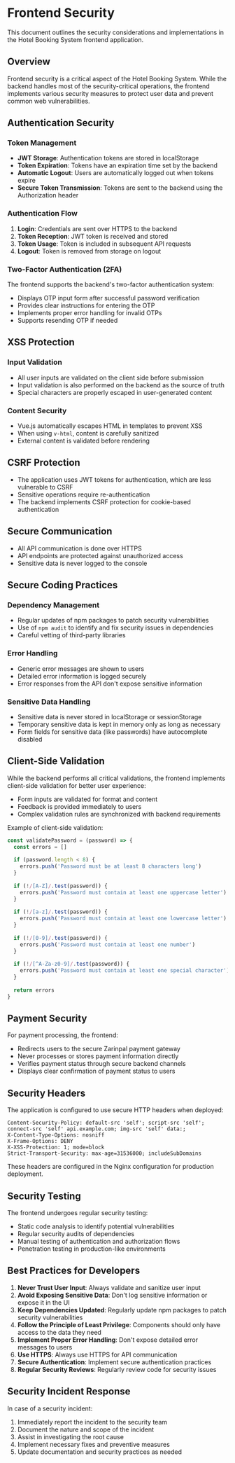 # Frontend Security

This document outlines the security considerations and implementations in the Hotel Booking System frontend application.

## Overview

Frontend security is a critical aspect of the Hotel Booking System. While the backend handles most of the security-critical operations, the frontend implements various security measures to protect user data and prevent common web vulnerabilities.

## Authentication Security

### Token Management

- **JWT Storage**: Authentication tokens are stored in localStorage
- **Token Expiration**: Tokens have an expiration time set by the backend
- **Automatic Logout**: Users are automatically logged out when tokens expire
- **Secure Token Transmission**: Tokens are sent to the backend using the Authorization header

### Authentication Flow

1. **Login**: Credentials are sent over HTTPS to the backend
2. **Token Reception**: JWT token is received and stored
3. **Token Usage**: Token is included in subsequent API requests
4. **Logout**: Token is removed from storage on logout

### Two-Factor Authentication (2FA)

The frontend supports the backend's two-factor authentication system:

- Displays OTP input form after successful password verification
- Provides clear instructions for entering the OTP
- Implements proper error handling for invalid OTPs
- Supports resending OTP if needed

## XSS Protection

### Input Validation

- All user inputs are validated on the client side before submission
- Input validation is also performed on the backend as the source of truth
- Special characters are properly escaped in user-generated content

### Content Security

- Vue.js automatically escapes HTML in templates to prevent XSS
- When using `v-html`, content is carefully sanitized
- External content is validated before rendering

## CSRF Protection

- The application uses JWT tokens for authentication, which are less vulnerable to CSRF
- Sensitive operations require re-authentication
- The backend implements CSRF protection for cookie-based authentication

## Secure Communication

- All API communication is done over HTTPS
- API endpoints are protected against unauthorized access
- Sensitive data is never logged to the console

## Secure Coding Practices

### Dependency Management

- Regular updates of npm packages to patch security vulnerabilities
- Use of `npm audit` to identify and fix security issues in dependencies
- Careful vetting of third-party libraries

### Error Handling

- Generic error messages are shown to users
- Detailed error information is logged securely
- Error responses from the API don't expose sensitive information

### Sensitive Data Handling

- Sensitive data is never stored in localStorage or sessionStorage
- Temporary sensitive data is kept in memory only as long as necessary
- Form fields for sensitive data (like passwords) have autocomplete disabled

## Client-Side Validation

While the backend performs all critical validations, the frontend implements client-side validation for better user experience:

- Form inputs are validated for format and content
- Feedback is provided immediately to users
- Complex validation rules are synchronized with backend requirements

Example of client-side validation:

```javascript
const validatePassword = (password) => {
  const errors = []
  
  if (password.length < 8) {
    errors.push('Password must be at least 8 characters long')
  }
  
  if (!/[A-Z]/.test(password)) {
    errors.push('Password must contain at least one uppercase letter')
  }
  
  if (!/[a-z]/.test(password)) {
    errors.push('Password must contain at least one lowercase letter')
  }
  
  if (!/[0-9]/.test(password)) {
    errors.push('Password must contain at least one number')
  }
  
  if (!/[^A-Za-z0-9]/.test(password)) {
    errors.push('Password must contain at least one special character')
  }
  
  return errors
}
```

## Payment Security

For payment processing, the frontend:

- Redirects users to the secure Zarinpal payment gateway
- Never processes or stores payment information directly
- Verifies payment status through secure backend channels
- Displays clear confirmation of payment status to users

## Security Headers

The application is configured to use secure HTTP headers when deployed:

```
Content-Security-Policy: default-src 'self'; script-src 'self'; connect-src 'self' api.example.com; img-src 'self' data:;
X-Content-Type-Options: nosniff
X-Frame-Options: DENY
X-XSS-Protection: 1; mode=block
Strict-Transport-Security: max-age=31536000; includeSubDomains
```

These headers are configured in the Nginx configuration for production deployment.

## Security Testing

The frontend undergoes regular security testing:

- Static code analysis to identify potential vulnerabilities
- Regular security audits of dependencies
- Manual testing of authentication and authorization flows
- Penetration testing in production-like environments

## Best Practices for Developers

1. **Never Trust User Input**: Always validate and sanitize user input
2. **Avoid Exposing Sensitive Data**: Don't log sensitive information or expose it in the UI
3. **Keep Dependencies Updated**: Regularly update npm packages to patch security vulnerabilities
4. **Follow the Principle of Least Privilege**: Components should only have access to the data they need
5. **Implement Proper Error Handling**: Don't expose detailed error messages to users
6. **Use HTTPS**: Always use HTTPS for API communication
7. **Secure Authentication**: Implement secure authentication practices
8. **Regular Security Reviews**: Regularly review code for security issues

## Security Incident Response

In case of a security incident:

1. Immediately report the incident to the security team
2. Document the nature and scope of the incident
3. Assist in investigating the root cause
4. Implement necessary fixes and preventive measures
5. Update documentation and security practices as needed